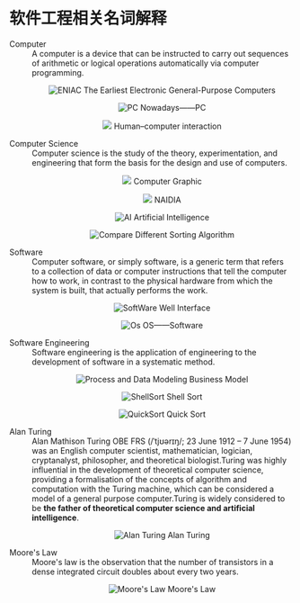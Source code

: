 # 软件工程相关名词解释
<dl>
<dt>Computer
    <dd>A computer is a device that can be instructed to carry out sequences of arithmetic or logical operations automatically via computer programming.

<center>

![ENIAC](images/eniac.jpg)
The Earliest Electronic General-Purpose Computers


![PC](images/Pc.jpg)
Nowadays——PC

![](images/HCI.jpg)
Human–computer interaction

</center>
<dt>Computer Science
    <dd>Computer science is the study of the theory, experimentation, and engineering that form the basis for the design and use of computers.

<center>

![](images/CG.png)
Computer Graphic

![](images/Chip.png)
NAIDIA

![AI](images/Now.jpeg)
Artificial Intelligence

![Compare](images/Compare.jpg)
Different Sorting Algorithm

</center>
<dt>Software
    <dd>Computer software, or simply software, is a generic term that refers to a collection of data or computer instructions that tell the computer how to work, in contrast to the physical hardware from which the system is built, that actually performs the work.

<center>

![SoftWare](images/Sw1.jpg)
Well Interface

![Os](images/OS.png)
OS——Software

</center>
<dt>Software Engineering
    <dd>Software engineering is the application of engineering to the development of software in a systematic method.

<center>


![Process and Data Modeling](images/Process_and_data_modeling.jpg)
Business Model

![ShellSort](images/ShellSort.gif)
Shell Sort

![QuickSort](images/QuickSort.gif)
Quick Sort



</center>

<dt>Alan Turing
    <dd>Alan Mathison Turing OBE FRS (/ˈtjʊərɪŋ/; 23 June 1912 – 7 June 1954) was an English computer scientist, mathematician, logician, cryptanalyst, philosopher, and theoretical biologist.Turing was highly influential in the development of theoretical computer science, providing a formalisation of the concepts of algorithm and computation with the Turing machine, which can be considered a model of a general purpose computer.Turing is widely considered to be <strong>the father of theoretical computer science and artificial intelligence</strong>.

<center>

![Alan Turing](images/turing.jpg)
Alan Turing
</center>


<dt>Moore's Law
    <dd>Moore's law is the observation that the number of transistors in a dense integrated circuit doubles about every two years.

<center>

![Moore's Law](images/Moore's_Law_Transistor_Count_1971-2016.png)
Moore's Law
</center>

